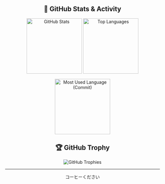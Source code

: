 <!-- GitHub プロフィール統計表示セクション -->
<h2 align="center">🌟 GitHub Stats & Activity</h2>
<p align="center">
  <img src="https://github-readme-stats.vercel.app/api?username=ootomonaiso&theme=onedark&show_icons=true&hide_border=true" height="180" alt="GitHub Stats" />
  <img src="https://github-readme-stats.vercel.app/api/top-langs/?username=ootomonaiso&layout=compact&theme=onedark&hide_border=true" height="180" alt="Top Languages" />
</p>

<!-- 使用言語別の詳細表示 -->
<p align="center">
  <img src="https://github-profile-summary-cards.vercel.app/api/cards/most-commit-language?username=ootomonaiso&theme=onedark" height="180" alt="Most Used Language (Commit)" />
</p>

<!-- トロフィーセクション -->
<h2 align="center">🏆 GitHub Trophy</h2>
<p align="center">
  <img src="https://github-profile-trophy.vercel.app/?username=ootomonaiso&theme=onedark&margin-w=15&margin-h=15" alt="GitHub Trophies" />
</p>

<!-- 横罫線 -->
<hr />

<!-- 補足：オプションの説明や一言 -->
<p align="center">
  コーヒーください
</p>
